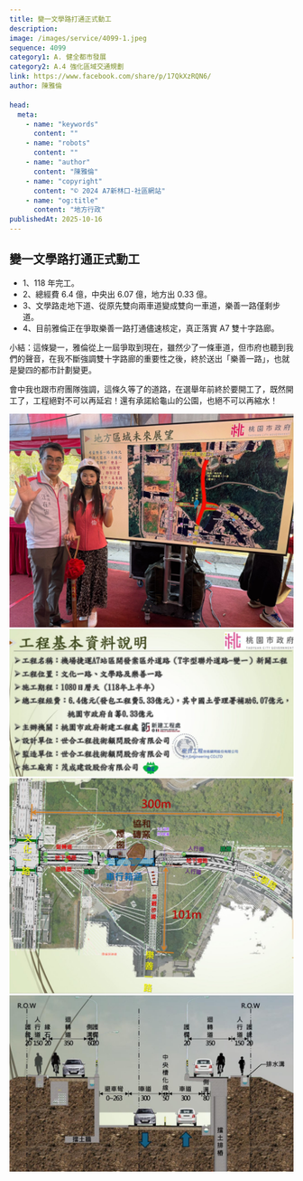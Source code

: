 ```yaml
---
title: 變一文學路打通正式動工
description:
image: /images/service/4099-1.jpeg
sequence: 4099
category1: A. 健全都市發展
category2: A.4 強化區域交通規劃
link: https://www.facebook.com/share/p/17QkXzRQN6/
author: 陳雅倫

head:
  meta:
    - name: "keywords"
      content: ""
    - name: "robots"
      content: ""
    - name: "author"
      content: "陳雅倫"
    - name: "copyright"
      content: "© 2024 A7新林口-社區網站"
    - name: "og:title"
      content: "地方行政"
publishedAt: 2025-10-16
---
```


## 變一文學路打通正式動工

- 1、118 年完工。
- 2、總經費 6.4 億，中央出 6.07 億，地方出 0.33 億。
- 3、文學路走地下道、從原先雙向兩車道變成雙向一車道，樂善一路僅剩步道。
- 4、目前雅倫正在爭取樂善一路打通儘速核定，真正落實 A7 雙十字路廊。

小結：這條變一，雅倫從上一屆爭取到現在，雖然少了一條車道，但市府也聽到我們的聲音，在我不斷強調雙十字路廊的重要性之後，終於送出「樂善一路」，也就是變四的都市計劃變更。

會中我也跟市府團隊強調，這條久等了的道路，在選舉年前終於要開工了，既然開工了，工程絕對不可以再延宕！還有承諾給龜山的公園，也絕不可以再縮水！

![s4099-1.jpeg](/images/service/s4099-1.jpeg)
![s4099-2.jpeg](/images/service/s4099-2.jpeg)
![s4099-3.jpeg](/images/service/s4099-3.jpeg)
![s4099-4.jpeg](/images/service/s4099-4.jpeg)
